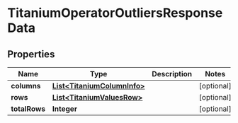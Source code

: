 

# TitaniumOperatorOutliersResponseData


## Properties

| Name | Type | Description | Notes |
|------------ | ------------- | ------------- | -------------|
|**columns** | [**List&lt;TitaniumColumnInfo&gt;**](TitaniumColumnInfo.md) |  |  [optional] |
|**rows** | [**List&lt;TitaniumValuesRow&gt;**](TitaniumValuesRow.md) |  |  [optional] |
|**totalRows** | **Integer** |  |  [optional] |



